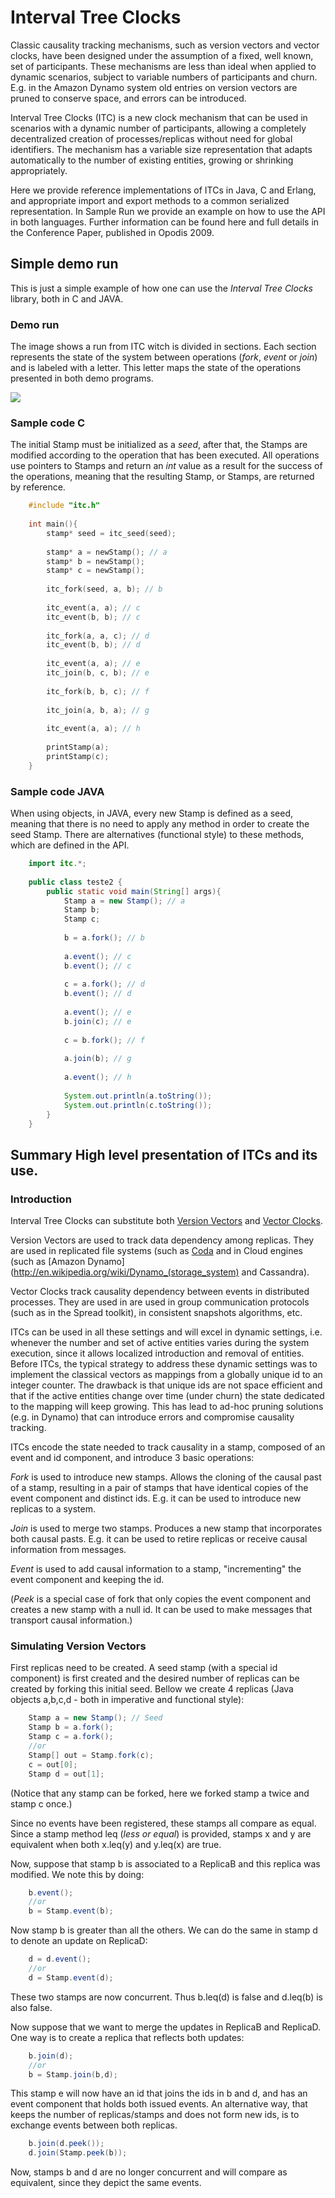 # Interval Tree Clocks


Classic causality tracking mechanisms, such as version vectors and vector clocks, have been designed under the assumption of a fixed, well known, set of participants. These mechanisms are less than ideal when applied to dynamic scenarios, subject to variable numbers of participants and churn. E.g. in the Amazon Dynamo system old entries on version vectors are pruned to conserve space, and errors can be introduced.

Interval Tree Clocks (ITC) is a new clock mechanism that can be used in scenarios with a dynamic number of participants, allowing a completely decentralized creation of processes/replicas without need for global identifiers. The mechanism has a variable size representation that adapts automatically to the number of existing entities, growing or shrinking appropriately.

Here we provide reference implementations of ITCs in Java, C and Erlang, and appropriate import and export methods to a common serialized representation. In Sample Run we provide an example on how to use the API in both languages. Further information can be found here and full details in the Conference Paper, published in Opodis 2009.



## Simple demo run



This is just a simple example of how one can use the _Interval_ _Tree_ _Clocks_ library, both in C and JAVA.

### Demo run



The image shows a run from ITC witch is divided in sections. Each section represents the state of the system between operations (_fork_, _event_ or _join_) and is labeled with a letter. This letter maps the state of the operations presented in both demo programs.

<a href="http://picasaweb.google.com/lh/photo/07P2CBMlkfauJ651E6eYpQ?feat=embedwebsite"><img src="http://lh3.ggpht.com/_tR0W8QwQsQY/S4ULQBCxDKI/AAAAAAAAAfQ/XW4C9AwOmJc/s800/execFlow.png" /></a>


### Sample code C


The initial Stamp must be initialized as a _seed_, after that, the Stamps are modified according to the operation that has been executed.
All operations use pointers to Stamps and return an _int_ value as a result for the success of the operations, meaning that the resulting Stamp, or Stamps, are returned by reference.

```C
	#include "itc.h"
	
	int main(){
	    stamp* seed = itc_seed(seed);
		
	    stamp* a = newStamp(); // a
	    stamp* b = newStamp();
	    stamp* c = newStamp();
		
	    itc_fork(seed, a, b); // b
		
	    itc_event(a, a); // c
	    itc_event(b, b); // c
		
	    itc_fork(a, a, c); // d
	    itc_event(b, b); // d
		
	    itc_event(a, a); // e
	    itc_join(b, c, b); // e
		
	    itc_fork(b, b, c); // f
		
	    itc_join(a, b, a); // g
		
	    itc_event(a, a); // h
		
	    printStamp(a);
	    printStamp(c);	
	}
```


### Sample code JAVA



When using objects, in JAVA, every new Stamp is defined as a seed, meaning that there is no need to apply any method in order to create the seed Stamp. 
There are alternatives (functional style) to these methods, which are defined in the API.

```java
	import itc.*;
	
	public class teste2 {
	    public static void main(String[] args){
	        Stamp a = new Stamp(); // a
	        Stamp b;
	        Stamp c;
	
	        b = a.fork(); // b
	
	        a.event(); // c
	        b.event(); // c
	
	        c = a.fork(); // d
	        b.event(); // d
	
	        a.event(); // e
	        b.join(c); // e
	
	        c = b.fork(); // f
	
	        a.join(b); // g
	
	        a.event(); // h
	        
	        System.out.println(a.toString());
	        System.out.println(c.toString());
	    }
	}
```



## Summary High level presentation of ITCs and its use.


### Introduction 


Interval Tree Clocks can substitute both [Version Vectors](http://en.wikipedia.org/wiki/Version_vector) and [Vector Clocks](http://en.wikipedia.org/wiki/Vector_clock). 

Version Vectors are used to track data dependency among replicas. They are used in replicated file systems (such as [Coda](http://en.wikipedia.org/wiki/Coda_(file_system)) and in Cloud engines (such as [Amazon Dynamo](http://en.wikipedia.org/wiki/Dynamo_(storage_system) and Cassandra). 

Vector Clocks track causality dependency between events in distributed processes. They are used in are used in group communication protocols (such as in the Spread toolkit), in consistent snapshots algorithms, etc.

ITCs can be used in all these settings and will excel in dynamic settings, i.e. whenever the number and set of active entities varies during the system execution, since it allows localized introduction and removal of entities. 
Before ITCs, the typical strategy to address these dynamic settings was to implement the classical vectors as mappings from a globally unique id to an integer counter. The drawback is that unique ids are not space efficient and that if the active entities change over time (under churn) the state dedicated to the mapping will keep growing. This has lead to ad-hoc pruning solutions (e.g. in Dynamo) that can introduce errors and compromise causality tracking. 

ITCs encode the state needed to track causality in a stamp, composed of an event and id component, and introduce 3 basic operations:

*Fork* is used to introduce new stamps. Allows the cloning of the causal past of a stamp, resulting in a pair of stamps that have identical copies of the event component and distinct ids. E.g. it can be used to introduce new replicas to a system.

*Join* is used to merge two stamps. Produces a new stamp that incorporates both causal pasts. E.g. it can be used to retire replicas or receive causal information from messages.

*Event* is used to add causal information to a stamp, "incrementing" the event component and keeping the id.

(*Peek* is a special case of fork that only copies the event component and creates a new stamp with a null id. It can be used to make messages that transport causal information.)

### Simulating Version Vectors

First replicas need to be created. A seed stamp (with a special id component) is first created and the desired number of replicas can be created by forking this initial seed. Bellow we create 4 replicas (Java objects a,b,c,d - both in imperative and functional style):

```java
	Stamp a = new Stamp(); // Seed
	Stamp b = a.fork();
	Stamp c = a.fork();
	//or
	Stamp[] out = Stamp.fork(c);
	c = out[0];
	Stamp d = out[1];
```

(Notice that any stamp can be forked, here we forked stamp a twice and stamp c once.)

Since no events have been registered, these stamps all compare as equal. Since a stamp method leq (_less or equal_) is provided, stamps x and y are equivalent when both x.leq(y) and y.leq(x) are true.

Now, suppose that stamp b is associated to a ReplicaB and this replica was modified. We
note this by doing:

```java
	b.event();
	//or
	b = Stamp.event(b);
```

Now stamp b is greater than all the others. We can do the same in stamp d to denote an update on ReplicaD:

```java
	d = d.event();
	//or
	d = Stamp.event(d);
```

These two stamps are now concurrent. Thus b.leq(d) is false and d.leq(b) is also false.

Now suppose that we want to merge the updates in ReplicaB and ReplicaD. One way is to
create a replica that reflects both updates:

```java
	b.join(d);
	//or
	b = Stamp.join(b,d);
```

This stamp e will now have an id that joins the ids in b and d, and has an event component that holds both issued events.  An alternative way, that keeps the number of replicas/stamps and does not form new ids, is to exchange events between both replicas.

```java
	b.join(d.peek());
	d.join(Stamp.peek(b));
```

Now, stamps b and d are no longer concurrent and will compare as equivalent, since they depict the same events. 

